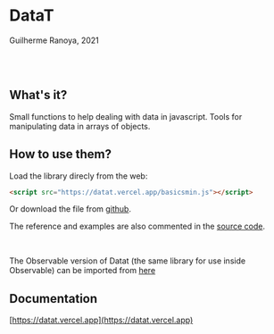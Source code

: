 # DataT

Guilherme Ranoya, 2021

<br><br>

## What's it?

Small functions to help dealing with data in javascript. Tools for manipulating data in arrays of objects.

## How to use them?

Load the library direcly from the web:

```html
<script src="https://datat.vercel.app/basicsmin.js"></script>
```

Or download the file from [github](https://github.com/ranoya/DataT/blob/main/basicsmin.js).

The reference and examples are also commented in the [source code](https://datat.vercel.app/basics.js).

<br>

The Observable version of Datat (the same library for use inside Observable) can be imported from [here](https://observablehq.com/@ranoya/datat)


## Documentation

[https://datat.vercel.app](https://datat.vercel.app)


